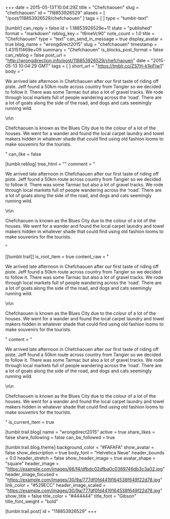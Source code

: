 +++
date = 2015-05-13T10:04:29Z
title = "Chefchaouen"
slug = "chefchaouen"
id = "118853926529"
aliases = [ "/post/118853926529/chefchaouen" ]
tags = [ ]
type = "tumblr-text"

[tumblr]
can_reply = false
id = 1.18853926529e+11
state = "published"
format = "markdown"
reblog_key = "t6meVc90"
note_count = 1.0
title = "Chefchaouen"
type = "text"
can_send_in_message = true
display_avatar = true
blog_name = "wrongdirect2015"
slug = "chefchaouen"
timestamp = 1.431511469e+09
summary = "Chefchaouen"
is_blocks_post_format = false
can_reblog = false
post_url = "http://wrongdirection.info/post/118853926529/chefchaouen"
date = "2015-05-13 10:04:29 GMT"
tags = [ ]
short_url = "https://tmblr.co/ZS7H-k1kiFlw1"
body = "<p>We arrived late afternoon in Chefchaouen after our first taste of riding off piste. Jeff found a 50km route across country from Tangier so we decided to follow it. There was some Tarmac but also a lot of gravel tracks. We rode through local markets full of people wandering across the &lsquo;road&rsquo;. There are a lot of goats along the side of the road, and dogs and cats seemingly running wild.</p>\n\n<p>Chefchaouen is known as the Blues City due to the colour of a lot of the houses. We went for a wander and found the local carpet laundry and towel makers hidden in whatever shade that could find using old fashion looms to make souvenirs for the tourists.</p>"
can_like = false

[tumblr.reblog]
tree_html = ""
comment = "<p>We arrived late afternoon in Chefchaouen after our first taste of riding off piste. Jeff found a 50km route across country from Tangier so we decided to follow it. There was some Tarmac but also a lot of gravel tracks. We rode through local markets full of people wandering across the ‘road’. There are a lot of goats along the side of the road, and dogs and cats seemingly running wild.</p>\n\n<p>Chefchaouen is known as the Blues City due to the colour of a lot of the houses. We went for a wander and found the local carpet laundry and towel makers hidden in whatever shade that could find using old fashion looms to make souvenirs for the tourists.</p>"

[[tumblr.trail]]
is_root_item = true
content_raw = "<p>We arrived late afternoon in Chefchaouen after our first taste of riding off piste. Jeff found a 50km route across country from Tangier so we decided to follow it. There was some Tarmac but also a lot of gravel tracks. We rode through local markets full of people wandering across the ‘road’. There are a lot of goats along the side of the road, and dogs and cats seemingly running wild.</p>\n\n<p>Chefchaouen is known as the Blues City due to the colour of a lot of the houses. We went for a wander and found the local carpet laundry and towel makers hidden in whatever shade that could find using old fashion looms to make souvenirs for the tourists.</p>"
content = "<p>We arrived late afternoon in Chefchaouen after our first taste of riding off piste. Jeff found a 50km route across country from Tangier so we decided to follow it. There was some Tarmac but also a lot of gravel tracks. We rode through local markets full of people wandering across the &lsquo;road&rsquo;. There are a lot of goats along the side of the road, and dogs and cats seemingly running wild.</p>\n\n<p>Chefchaouen is known as the Blues City due to the colour of a lot of the houses. We went for a wander and found the local carpet laundry and towel makers hidden in whatever shade that could find using old fashion looms to make souvenirs for the tourists.</p>"
is_current_item = true

[tumblr.trail.blog]
name = "wrongdirect2015"
active = true
share_likes = false
share_following = false
can_be_followed = true

[tumblr.trail.blog.theme]
background_color = "#FAFAFA"
show_avatar = false
show_description = true
body_font = "Helvetica Neue"
header_bounds = 0.0
header_stretch = false
show_header_image = true
avatar_shape = "square"
header_image = "https://example.com/images/66/f4/dfbdc02dfba0c0389746db3c3a02.jpg"
header_image_focused = "https://example.com/images/30/9a/777df0fd4419164538f649f22d78.jpg"
link_color = "#529ECC"
header_image_scaled = "https://example.com/images/30/9a/777df0fd4419164538f649f22d78.jpg"
show_title = false
title_color = "#444444"
title_font = "Gibson"
title_font_weight = "bold"

[tumblr.trail.post]
id = "118853926529"
+++
